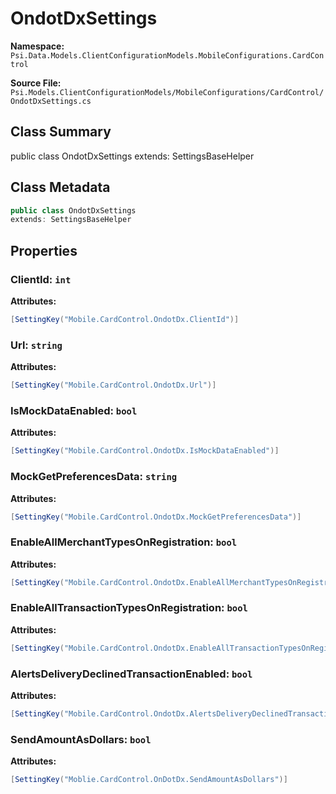 # OndotDxSettings

**Namespace:** `Psi.Data.Models.ClientConfigurationModels.MobileConfigurations.CardControl`

**Source File:** `Psi.Models.ClientConfigurationModels/MobileConfigurations/CardControl/OndotDxSettings.cs`

## Class Summary

public class OndotDxSettings
extends: SettingsBaseHelper

## Class Metadata

```typescript
public class OndotDxSettings
extends: SettingsBaseHelper
```

## Properties

### ClientId: `int`

**Attributes:**
```csharp
[SettingKey("Mobile.CardControl.OndotDx.ClientId")]
```

### Url: `string`

**Attributes:**
```csharp
[SettingKey("Mobile.CardControl.OndotDx.Url")]
```

### IsMockDataEnabled: `bool`

**Attributes:**
```csharp
[SettingKey("Mobile.CardControl.OndotDx.IsMockDataEnabled")]
```

### MockGetPreferencesData: `string`

**Attributes:**
```csharp
[SettingKey("Mobile.CardControl.OndotDx.MockGetPreferencesData")]
```

### EnableAllMerchantTypesOnRegistration: `bool`

**Attributes:**
```csharp
[SettingKey("Mobile.CardControl.OndotDx.EnableAllMerchantTypesOnRegistration")]
```

### EnableAllTransactionTypesOnRegistration: `bool`

**Attributes:**
```csharp
[SettingKey("Mobile.CardControl.OndotDx.EnableAllTransactionTypesOnRegistration")]
```

### AlertsDeliveryDeclinedTransactionEnabled: `bool`

**Attributes:**
```csharp
[SettingKey("Mobile.CardControl.OndotDx.AlertsDeliveryDeclinedTransactionEnabled")]
```

### SendAmountAsDollars: `bool`

**Attributes:**
```csharp
[SettingKey("Moblie.CardControl.OnDotDx.SendAmountAsDollars")]
```
